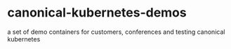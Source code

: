# canonical-kubernetes-demos
a set of demo containers for customers, conferences and testing canonical kubernetes
